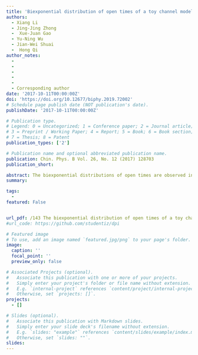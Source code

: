 ```yaml
---
title: 'Biexponential distribution of open times of a toy channel model'
authors:
  - Xiang Li
  - Jing-Jing Zhong
  -  Xue-Juan Gao
  - Yu-Ning Wu
  - Jian-Wei Shuai
  -  Hong Qi
author_notes:  
  - 
  - 
  - 
  - 
  - 
  - Corresponding author
date: '2017-10-11T00:00:00Z'
doi: 'https://doi.org/10.12677/biphy.2019.72002'
# Schedule page publish date (NOT publication's date).
publishDate: '2017-10-11T00:00:00Z'

# Publication type.
# Legend: 0 = Uncategorized; 1 = Conference paper; 2 = Journal article;
# 3 = Preprint / Working Paper; 4 = Report; 5 = Book; 6 = Book section;
# 7 = Thesis; 8 = Patent
publication_types: ['2']

# Publication name and optional abbreviated publication name.
publication: Chin. Phys. B Vol. 26, No. 12 (2017) 128703
publication_short: 

abstract: The biexponential distributions of open times are observed in various types of ion channels. In this paper, by discussing a simple channel model, we show that there are two different schemes to understand the biexponential distribution of open times. One scheme is mathematically strict based on generator matrix theory, while the other one has a clear physical explanation according to an approximation process with numerical simulation of Markovian channel dynamics. Our comparison results suggest that even for biologically complex channels, in addition to carrying out a stochastic simulation, the strict theoretical analysis should be considered to understand the multiple exponential distributions of open times.
summary: 

tags:
  - 
featured: False


url_pdf: /143 The biexponential distribution of open times of a toy channel model./143 The biexponential distribution of open times of a toy channel model..pdf
#url_code: https://github.com/studentiz/dpi

# Featured image
# To use, add an image named `featured.jpg/png` to your page's folder.
image:
  caption: ''
  focal_point: ''
  preview_only: false

# Associated Projects (optional).
#   Associate this publication with one or more of your projects.
#   Simply enter your project's folder or file name without extension.
#   E.g. `internal-project` references `content/project/internal-project/index.md`.
#   Otherwise, set `projects: []`.
projects:
  - []

# Slides (optional).
#   Associate this publication with Markdown slides.
#   Simply enter your slide deck's filename without extension.
#   E.g. `slides: "example"` references `content/slides/example/index.md`.
#   Otherwise, set `slides: ""`.
slides:
---
```



